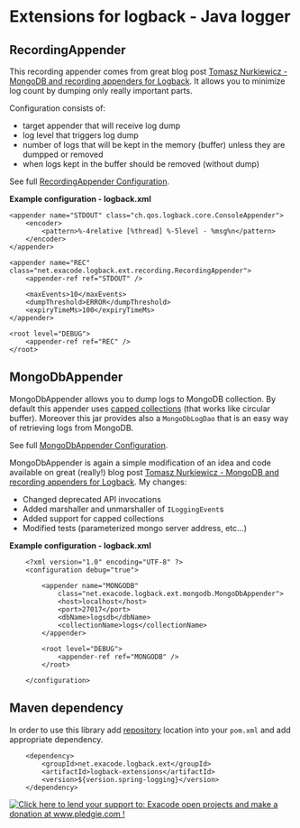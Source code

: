 Extensions for logback - Java logger
====================================

RecordingAppender
-----------------
This recording appender comes from great blog post [Tomasz Nurkiewicz - MongoDB and recording appenders for Logback](http://nurkiewicz.blogspot.com/2011/04/mongodb-and-recording-appenders-for.html). It allows you to minimize log count by dumping only really important parts. 

Configuration consists of:
- target appender that will receive log dump
- log level that triggers log dump
- number of logs that will be kept in the memory (buffer) unless they are dumpped or removed
- when logs kept in the buffer should be removed (without dump)

See full [RecordingAppender Configuration](/logback-extensions/src/test/resources/joran/recording/all-params.xml).

**Example configuration - logback.xml**

<?xml version="1.0" encoding="UTF-8" ?>
<configuration>

	<appender name="STDOUT" class="ch.qos.logback.core.ConsoleAppender">
		<encoder>
			<pattern>%-4relative [%thread] %-5level - %msg%n</pattern>
		</encoder>
	</appender>

	<appender name="REC" class="net.exacode.logback.ext.recording.RecordingAppender">
		<appender-ref ref="STDOUT" />

		<maxEvents>10</maxEvents>
		<dumpThreshold>ERROR</dumpThreshold>
		<expiryTimeMs>100</expiryTimeMs>
	</appender>

	<root level="DEBUG">
		<appender-ref ref="REC" />
	</root>

</configuration>

MongoDbAppender
---------------
MongoDbAppender allows you to dump logs to MongoDB collection. By default this appender uses [capped collections](http://docs.mongodb.org/manual/core/capped-collections/) (that works like circular buffer). Moreover this jar provides also a `MongoDbLogDao` that is an easy way of retrieving logs from MongoDB.

See full [MongoDbAppender Configuration](/logback-extensions/src/test/resources/joran/mongodb/all-params.xml).

MongoDbAppender is again a simple modification of an idea and code available on great (really!) blog post [Tomasz Nurkiewicz - MongoDB and recording appenders for Logback](http://nurkiewicz.blogspot.com/2011/04/mongodb-and-recording-appenders-for.html). My changes:
* Changed deprecated API invocations
* Added marshaller and unmarshaller of `ILoggingEvent`s 
* Added support for capped collections
* Modified tests (parameterized mongo server address, etc...) 

**Example configuration - logback.xml**

		<?xml version="1.0" encoding="UTF-8" ?>
		<configuration debug="true">

			<appender name="MONGODB"
				class="net.exacode.logback.ext.mongodb.MongoDbAppender">
				<host>localhost</host>
				<port>27017</port>
				<dbName>logsdb</dbName>
				<collectionName>logs</collectionName>
			</appender>

			<root level="DEBUG">
				<appender-ref ref="MONGODB" />
			</root>

		</configuration>


Maven dependency
----------------

In order to use this library add [repository](http://github.com/exacode/mvn-repo) location into your `pom.xml` and add appropriate dependency.

		<dependency>
			<groupId>net.exacode.logback.ext</groupId>
			<artifactId>logback-extensions</artifactId>
			<version>${version.spring-logging}</version>
		</dependency>

<a href='http://www.pledgie.com/campaigns/22342'><img alt='Click here to lend your support to: Exacode open projects and make a donation at www.pledgie.com !' src='http://www.pledgie.com/campaigns/22342.png?skin_name=chrome' border='0' /></a>
